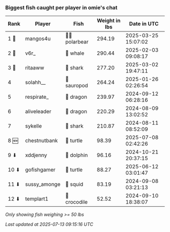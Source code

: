 ### Biggest fish caught per player in omie's chat
| Rank | Player | Fish | Weight in lbs | Date in UTC |
|------|--------|-----------|---------|-----|
| 1 🥇  | mangos4u | 🐻‍❄ polarbear | 294.19 | 2025-03-25 15:07:02 |
| 2 🥈  | v6r_ | 🐳 whale | 290.44 | 2025-02-03 09:08:17 |
| 3 🥉  | ritaaww | 🦈 shark | 277.20 | 2025-03-02 19:47:11 |
| 4  | solahh__ | 🦕 sauropod | 264.24 | 2025-01-26 02:26:54 |
| 5  | respirate_ | 🐉 dragon | 239.97 | 2024-09-12 06:28:16 |
| 6  | aliveleader | 🐉 dragon | 220.29 | 2024-08-09 13:02:52 |
| 7  | sykelle | 🦈 shark | 210.87 | 2024-08-11 08:52:09 |
| 8 🆕 | chestnutbank | 🐢 turtle | 98.39 | 2025-07-08 02:42:26 |
| 9 ⬇ | xddjenny | 🐬 dolphin | 96.16 | 2024-10-21 20:37:15 |
| 10 ⬇ | gofishgamer | 🐢 turtle | 88.27 | 2025-06-12 03:01:47 |
| 11 ⬇ | sussy_amonge | 🦑 squid | 83.19 | 2024-09-08 03:21:13 |
| 12 ⬇ | templart1 | 🐊 crocodile | 52.52 | 2024-09-10 18:38:07 |

_Only showing fish weighing >= 50 lbs_

_Last updated at 2025-07-13 09:15:16 UTC_